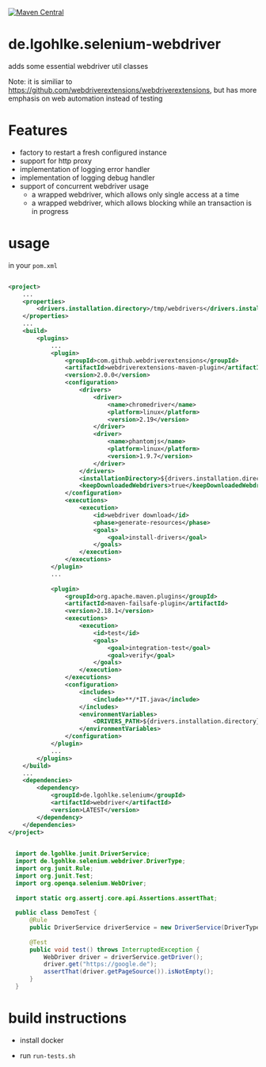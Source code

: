[![Maven Central](https://maven-badges.herokuapp.com/maven-central/de.lgohlke.selenium/webdriver/badge.svg?style=flat-square)](https://search.maven.org/#search%7Cga%7C1%7Cg%3Ade.lgohlke.selenium)


# de.lgohlke.selenium-webdriver
adds some essential webdriver util classes

Note: it is similiar to https://github.com/webdriverextensions/webdriverextensions, but has more emphasis on web automation instead of testing

# Features

- factory to restart a fresh configured instance
- support for http proxy
- implementation of logging error handler
- implementation of logging debug handler
- support of concurrent webdriver usage
  - a wrapped webdriver, which allows only single access at a time
  - a wrapped webdriver, which allows blocking while  an transaction is in progress
  

# usage

in your `pom.xml`

```xml

<project>
    ...
    <properties>
        <drivers.installation.directory>/tmp/webdrivers</drivers.installation.directory>
    </properties>
    ...
    <build>
        <plugins>
            ...
            <plugin>
                <groupId>com.github.webdriverextensions</groupId>
                <artifactId>webdriverextensions-maven-plugin</artifactId>
                <version>2.0.0</version>
                <configuration>
                    <drivers>
                        <driver>
                            <name>chromedriver</name>
                            <platform>linux</platform>
                            <version>2.19</version>
                        </driver>
                        <driver>
                            <name>phantomjs</name>
                            <platform>linux</platform>
                            <version>1.9.7</version>
                        </driver>
                    </drivers>
                    <installationDirectory>${drivers.installation.directory}</installationDirectory>
                    <keepDownloadedWebdrivers>true</keepDownloadedWebdrivers>
                </configuration>
                <executions>
                    <execution>
                        <id>webdriver download</id>
                        <phase>generate-resources</phase>
                        <goals>
                            <goal>install-drivers</goal>
                        </goals>
                    </execution>
                </executions>
            </plugin>
            ...
            
            <plugin>
                <groupId>org.apache.maven.plugins</groupId>
                <artifactId>maven-failsafe-plugin</artifactId>
                <version>2.18.1</version>
                <executions>
                    <execution>
                        <id>test</id>
                        <goals>
                            <goal>integration-test</goal>
                            <goal>verify</goal>
                        </goals>
                    </execution>
                </executions>
                <configuration>
                    <includes>
                        <include>**/*IT.java</include>
                    </includes>
                    <environmentVariables>
                        <DRIVERS_PATH>${drivers.installation.directory}</DRIVERS_PATH>
                    </environmentVariables>
                </configuration>
            </plugin>
            ...
        </plugins>
    </build>
    ...
    <dependencies>
        <dependency>
            <groupId>de.lgohlke.selenium</groupId>
            <artifactId>webdriver</artifactId>
            <version>LATEST</version>
        </dependency>
    </dependencies>
</project>
            
```


```java
  import de.lgohlke.junit.DriverService;
  import de.lgohlke.selenium.webdriver.DriverType;
  import org.junit.Rule;
  import org.junit.Test;
  import org.openqa.selenium.WebDriver;
  
  import static org.assertj.core.api.Assertions.assertThat;
  
  public class DemoTest {
      @Rule
      public DriverService driverService = new DriverService(DriverType.CHROME);
      
      @Test
      public void test() throws InterruptedException {
          WebDriver driver = driverService.getDriver();
          driver.get("https://google.de");
          assertThat(driver.getPageSource()).isNotEmpty();
      }
  }
```

# build instructions

- install docker

- run `run-tests.sh`
